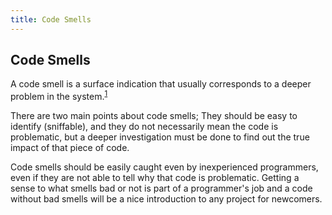```yaml
---
title: Code Smells
---
```

## Code Smells

A code smell is a surface indication that usually corresponds to a deeper problem in the system.<sup><a href='https://martinfowler.com/bliki/CodeSmell.html' target='_blank' rel='nofollow'>1</a></sup>

There are two main points about code smells; They should be easy to identify (sniffable), and they do not necessarily mean the code is problematic, but a deeper investigation must be done to find out the true impact of that piece of code.

Code smells should be easily caught even by inexperienced programmers, even if they are not able to tell why that code is problematic. Getting a sense to what smells bad or not is part of a programmer's job and a code without bad smells will be a nice introduction to any project for newcomers.
